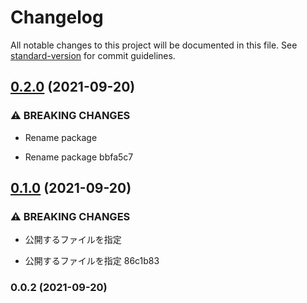 # Changelog

All notable changes to this project will be documented in this file. See [standard-version](https://github.com/conventional-changelog/standard-version) for commit guidelines.

## [0.2.0](///compare/v0.1.0...v0.2.0) (2021-09-20)


### ⚠ BREAKING CHANGES

* Rename package

* Rename package bbfa5c7

## [0.1.0](///compare/v0.0.2...v0.1.0) (2021-09-20)


### ⚠ BREAKING CHANGES

* 公開するファイルを指定

* 公開するファイルを指定 86c1b83

### 0.0.2 (2021-09-20)
